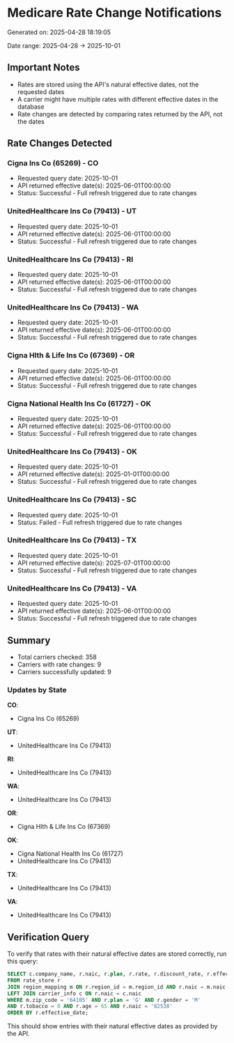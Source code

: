 # Medicare Rate Change Notifications

Generated on: 2025-04-28 18:19:05

Date range: 2025-04-28 → 2025-10-01

## Important Notes

* Rates are stored using the API's natural effective dates, not the requested dates
* A carrier might have multiple rates with different effective dates in the database
* Rate changes are detected by comparing rates returned by the API, not the dates

## Rate Changes Detected

### Cigna Ins Co (65269) - CO

- Requested query date: 2025-10-01
- API returned effective date(s): 2025-06-01T00:00:00
- Status: Successful - Full refresh triggered due to rate changes

### UnitedHealthcare Ins Co (79413) - UT

- Requested query date: 2025-10-01
- API returned effective date(s): 2025-06-01T00:00:00
- Status: Successful - Full refresh triggered due to rate changes

### UnitedHealthcare Ins Co (79413) - RI

- Requested query date: 2025-10-01
- API returned effective date(s): 2025-06-01T00:00:00
- Status: Successful - Full refresh triggered due to rate changes

### UnitedHealthcare Ins Co (79413) - WA

- Requested query date: 2025-10-01
- API returned effective date(s): 2025-06-01T00:00:00
- Status: Successful - Full refresh triggered due to rate changes

### Cigna Hlth & Life Ins Co (67369) - OR

- Requested query date: 2025-10-01
- API returned effective date(s): 2025-06-01T00:00:00
- Status: Successful - Full refresh triggered due to rate changes

### Cigna National Health Ins Co (61727) - OK

- Requested query date: 2025-10-01
- API returned effective date(s): 2025-06-01T00:00:00
- Status: Successful - Full refresh triggered due to rate changes

### UnitedHealthcare Ins Co (79413) - OK

- Requested query date: 2025-10-01
- API returned effective date(s): 2025-01-01T00:00:00
- Status: Successful - Full refresh triggered due to rate changes

### UnitedHealthcare Ins Co (79413) - SC

- Requested query date: 2025-10-01
- Status: Failed - Full refresh triggered due to rate changes

### UnitedHealthcare Ins Co (79413) - TX

- Requested query date: 2025-10-01
- API returned effective date(s): 2025-07-01T00:00:00
- Status: Successful - Full refresh triggered due to rate changes

### UnitedHealthcare Ins Co (79413) - VA

- Requested query date: 2025-10-01
- API returned effective date(s): 2025-06-01T00:00:00
- Status: Successful - Full refresh triggered due to rate changes


## Summary

- Total carriers checked: 358
- Carriers with rate changes: 9
- Carriers successfully updated: 9

### Updates by State

**CO**:
- Cigna Ins Co (65269)

**UT**:
- UnitedHealthcare Ins Co (79413)

**RI**:
- UnitedHealthcare Ins Co (79413)

**WA**:
- UnitedHealthcare Ins Co (79413)

**OR**:
- Cigna Hlth & Life Ins Co (67369)

**OK**:
- Cigna National Health Ins Co (61727)
- UnitedHealthcare Ins Co (79413)

**TX**:
- UnitedHealthcare Ins Co (79413)

**VA**:
- UnitedHealthcare Ins Co (79413)


## Verification Query

To verify that rates with their natural effective dates are stored correctly, run this query:

```sql
SELECT c.company_name, r.naic, r.plan, r.rate, r.discount_rate, r.effective_date
FROM rate_store r
JOIN region_mapping m ON r.region_id = m.region_id AND r.naic = m.naic
LEFT JOIN carrier_info c ON r.naic = c.naic
WHERE m.zip_code = '64105' AND r.plan = 'G' AND r.gender = 'M'
AND r.tobacco = 0 AND r.age = 65 AND r.naic = '82538'
ORDER BY r.effective_date;
```

This should show entries with their natural effective dates as provided by the API.
